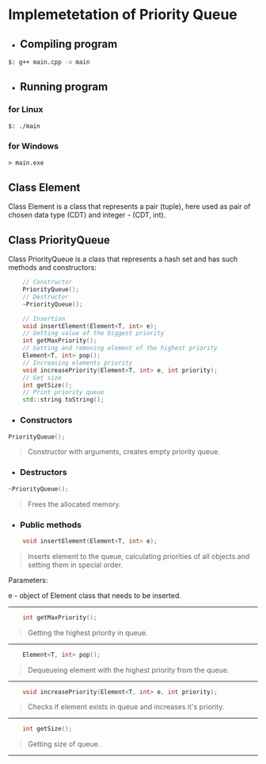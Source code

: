 # Implemetetation of Priority Queue

- ## Compiling program

```bash
$: g++ main.cpp -o main
```

- ## Running program

### for Linux

```bash
$: ./main
```

### for Windows

```cmd
> main.exe
```

## Class Element

Class Element is a class that represents a pair (tuple), here used as
pair of chosen data type (CDT) and integer - (CDT, int).

## Class PriorityQueue

Class PriorityQueue is a class that represents a hash set and has such methods and constructors:

````c++
    // Constructor
    PriorityQueue();
    // Destructor
    ~PriorityQueue();

    // Insertion
    void insertElement(Element<T, int> e);
    // Getting value of the biggest priority
    int getMaxPriority();
    // Getting and removing element of the highest priority
    Element<T, int> pop();
    // Increasing elements priority
    void increasePriority(Element<T, int> e, int priority);
    // Get size
    int getSize();
    // Print priority queue
    std::string toString();
````

- ### Constructors

```C++
PriorityQueue();
```

> Constructor with arguments, creates empty priority queue.

- ### Destructors

```C++
~PriorityQueue();
```

> Frees the allocated memory.

- ### Public methods

```C++
    void insertElement(Element<T, int> e);
```

> Inserts element to the queue, calculating priorities of all objects
and setting them in special order.

Parameters:

e - object of Element class that needs to be inserted.

---

```C++
    int getMaxPriority();
```

> Getting the highest priority in queue.

---

```C++
    Element<T, int> pop();
```

> Dequeueing element with the highest priority from the queue.

---

```C++
    void increasePriority(Element<T, int> e, int priority);
```

> Checks if element exists in queue and increases it's priority.

---

```C++
    int getSize();
```

> Getting size of queue.

---
